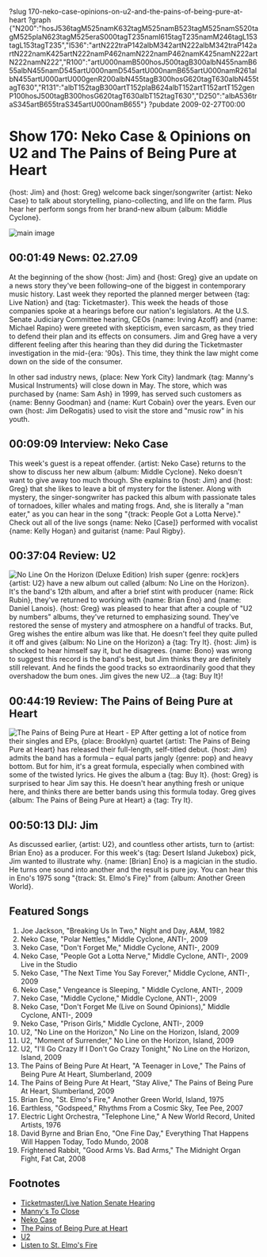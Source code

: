 ?slug 170-neko-case-opinions-on-u2-and-the-pains-of-being-pure-at-heart
?graph {"N200":"hosJ536tagM525namK632tagM525namB523tagM525namS520tagM525plaN623tagM525eraS000tagT235namI615tagT235namM246tagL153tagL153tagT235","I536":"artN222traP142albM342artN222albM342traP142artN222namK425artN222namP462namN222namP462namK425namN222artN222namN222","R100":"artU000namB500hosJ500tagB300albN455namB655albN455namD545artU000namD545artU000namB655artU000namR261albN455artU000artU000genR200albN455tagB300hosG620tagT630albN455tagT630","R131":"albT152tagB300artT152plaB624albT152artT152artT152genP100hosJ500tagB300hosG620tagT630albT152tagT630","D250":"albA536traS345artB655traS345artU000namB655"}
?pubdate 2009-02-27T00:00

# Show 170: Neko Case & Opinions on U2 and The Pains of Being Pure at Heart
{host: Jim} and {host: Greg} welcome back singer/songwriter {artist: Neko Case} to talk about storytelling, piano-collecting, and life on the farm. Plus hear her perform songs from her brand-new album {album: Middle Cyclone}.

![main image](http://static.soundopinions.org/images/2009/nekoneko.jpg)

## 00:01:49 News: 02.27.09
At the beginning of the show {host: Jim} and {host: Greg} give an update on a news story they've been following–one of the biggest in contemporary music history. Last week they reported the planned merger between {tag: Live Nation} and {tag: Ticketmaster}. This week the heads of those companies spoke at a hearings before our nation's legislators. At the U.S. Senate Judiciary Committee hearing, CEOs {name: Irving Azoff} and {name: Michael Rapino} were greeted with skepticism, even sarcasm, as they tried to defend their plan and its effects on consumers. Jim and Greg have a very different feeling after this hearing than they did during the Ticketmaster investigation in the mid-{era: '90s}. This time, they think the law might come down on the side of the consumer.

In other sad industry news, {place: New York City} landmark {tag: Manny's Musical Instruments} will close down in May. The store, which was purchased by {name: Sam Ash} in 1999, has served such customers as {name: Benny Goodman} and {name: Kurt Cobain} over the years. Even our own {host: Jim DeRogatis} used to visit the store and "music row" in his youth.

## 00:09:09 Interview: Neko Case
This week's guest is a repeat offender. {artist: Neko Case} returns to the show to discuss her new album {album: Middle Cyclone}. Neko doesn't want to give away too much though. She explains to {host: Jim} and {host: Greg} that she likes to leave a bit of mystery for the listener. Along with mystery, the singer-songwriter has packed this album with passionate tales of tornadoes, killer whales and mating frogs. And, she is literally a "man eater," as you can hear in the song "{track: People Got a Lotta Nerve}." Check out all of the live songs {name: Neko [Case]} performed with vocalist {name: Kelly Hogan} and guitarist {name: Paul Rigby}.

## 00:37:04 Review: U2
![No Line On the Horizon (Deluxe Edition)](http://is4.mzstatic.com/image/thumb/Music/v4/60/89/e4/6089e461-0e4d-ebbd-32f4-a7713b2fab75/source/600x600bb.jpg "78500/305352554")
Irish super {genre: rock}ers {artist: U2} have a new album out called {album: No Line on the Horizon}. It's the band's 12th album, and after a brief stint with producer {name: Rick Rubin}, they've returned to working with {name: Brian Eno} and {name: Daniel Lanois}. {host: Greg} was pleased to hear that after a couple of "U2 by numbers" albums, they've returned to emphasizing sound. They've restored the sense of mystery and atmosphere on a handful of tracks. But, Greg wishes the entire album was like that. He doesn't feel they quite pulled it off and gives {album: No Line on the Horizon} a {tag: Try It}. {host: Jim} is shocked to hear himself say it, but he disagrees. {name: Bono} was wrong to suggest this record is the band's best, but Jim thinks they are definitely still relevant. And he finds the good tracks so extraordinarily good that they overshadow the bum ones. Jim gives the new U2...a {tag: Buy It}!

## 00:44:19 Review: The Pains of Being Pure at Heart
![The Pains of Being Pure at Heart - EP](http://is1.mzstatic.com/image/thumb/Music3/v4/9a/4e/5d/9a4e5d1e-5480-0d8c-c0ea-6c42515c1d99/source/600x600bb.jpg "419952197/260388755")
After getting a lot of notice from their singles and EPs, {place: Brooklyn} quartet {artist: The Pains of Being Pure at Heart} has released their full-length, self-titled debut. {host: Jim} admits the band has a formula – equal parts jangly {genre: pop} and heavy bottom. But for him, it's a great formula, especially when combined with some of the twisted lyrics. He gives the album a {tag: Buy It}. {host: Greg} is surprised to hear Jim say this. He doesn't hear anything fresh or unique here, and thinks there are better bands using this formula today. Greg gives {album: The Pains of Being Pure at Heart} a {tag: Try It}.

## 00:50:13 DIJ: Jim
As discussed earlier, {artist: U2}, and countless other artists, turn to {artist: Brian Eno} as a producer. For this week's {tag: Desert Island Jukebox} pick, Jim wanted to illustrate why. {name: [Brian] Eno} is a magician in the studio. He turns one sound into another and the result is pure joy. You can hear this in Eno's 1975 song "{track: St. Elmo's Fire}" from {album: Another Green World}. 

## Featured Songs
1. Joe Jackson, "Breaking Us In Two," Night and Day, A&M, 1982
2. Neko Case, "Polar Nettles," Middle Cyclone, ANTI-, 2009
3. Neko Case, "Don't Forget Me," Middle Cyclone, ANTI-, 2009
4. Neko Case, "People Got a Lotta Nerve," Middle Cyclone, ANTI-, 2009 Live in the Studio
5. Neko Case, "The Next Time You Say Forever," Middle Cyclone, ANTI-, 2009
6. Neko Case," Vengeance is Sleeping, " Middle Cyclone, ANTI-, 2009
7. Neko Case, "Middle Cyclone," Middle Cyclone, ANTI-, 2009
8. Neko Case, "Don't Forget Me (Live on Sound Opinions)," Middle Cyclone, ANTI-, 2009
9. Neko Case, "Prison Girls," Middle Cyclone, ANTI-, 2009
10. U2, "No Line on the Horizon," No Line on the Horizon, Island, 2009
11. U2, "Moment of Surrender," No Line on the Horizon, Island, 2009
12. U2, "I'll Go Crazy If I Don't Go Crazy Tonight," No Line on the Horizon, Island, 2009
13. The Pains of Being Pure At Heart, "A Teenager in Love," The Pains of Being Pure At Heart, Slumberland, 2009
14. The Pains of Being Pure At Heart, "Stay Alive," The Pains of Being Pure At Heart, Slumberland, 2009
15. Brian Eno, "St. Elmo's Fire," Another Green World, Island, 1975
16. Earthless, "Godspeed," Rhythms From a Cosmic Sky, Tee Pee, 2007 
17. Electric Light Orchestra, "Telephone Line," A New World Record, United Artists, 1976
18. David Byrne and Brian Eno, "One Fine Day," Everything That Happens Will Happen Today, Todo Mundo, 2008
19. Frightened Rabbit, "Good Arms Vs. Bad Arms," The Midnight Organ Fight, Fat Cat, 2008

## Footnotes
- [Ticketmaster/Live Nation Senate Hearing](http://articles.latimes.com/2009/feb/25/business/fi-ticketmaster25)
- [Manny's To Close](http://lostnewyorkcity.blogspot.com/2009/02/mannys-to-close-in-may-entire-music-row.html)
- [Neko Case](http://nekocase.com/)
- [The Pains of Being Pure at Heart](http://thepainsofbeingpureatheart.com/)
- [U2](http://www.u2.com/index/home)
- [Listen to St. Elmo's Fire](https://www.youtube.com/watch?v=s-3djUYgebU)
